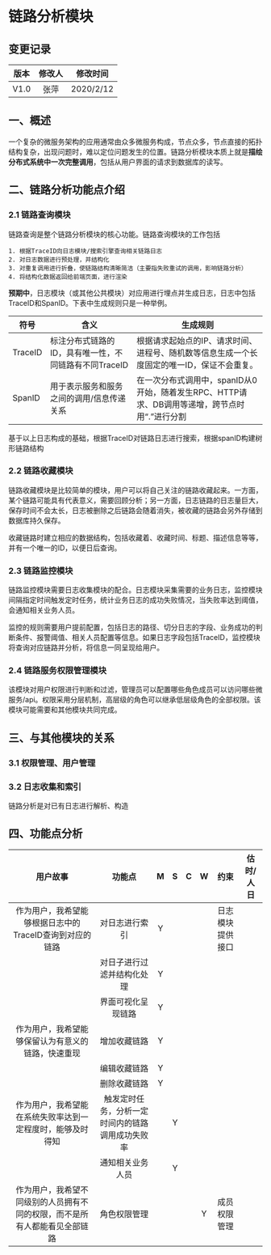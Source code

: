 # 链路分析模块

## 变更记录

| 版本 | 修改人 | 修改时间  |
| :--: | :----: | :-------: |
| V1.0 |  张萍  | 2020/2/12 |

## 一、概述

​	一个复杂的微服务架构的应用通常由众多微服务构成，节点众多，节点直接的拓扑结构复杂，出现问题时，难以定位问题发生的位置。链路分析模块本质上就是**描绘分布式系统中一次完整调用**，包括从用户界面的请求到数据库的读写。

## 二、链路分析功能点介绍

### 2.1 链路查询模块

链路查询是整个链路分析模块的核心功能。链路查询模块的工作包括

	1. 根据TraceID向日志模块/搜索引擎查询相关链路日志
	2. 对日志数据进行预处理，并结构化
	3. 对重复调用进行折叠，使链路结构清晰简洁（主要指失败重试的调用，影响链路分析）
	4. 将结构化数据返回给前端页面，进行渲染

**预期中**，日志模块（或其他公共模块）对应用进行埋点并生成日志，日志中包括TraceID和SpanID。下表中生成规则只是一种举例。

| 符号    | 含义                                                  | 生成规则                                                     |
| ------- | ----------------------------------------------------- | ------------------------------------------------------------ |
| TraceID | 标注分布式链路的ID，具有唯一性，不同链路有不同TraceID | 根据请求起始点的IP、请求时间、进程号、随机数等信息生成一个长度固定的唯一ID，保证不会重复。 |
| SpanID  | 用于表示服务和服务之间的调用/信息传递关系             | 在一次分布式调用中，spanID从0开始，随着发生RPC、HTTP请求、DB调用等递增，跨节点时用“.”进行分割 |

基于以上日志构成的基础，根据TraceID对链路日志进行搜索，根据spanID构建树形链路结构

### 2.2 链路收藏模块

链路收藏模块是比较简单的模块，用户可以将自己关注的链路收藏起来。一方面，某个链路可能具有代表意义，需要回顾分析；另一方面，日志链路的日志量巨大，保存时间不会太长，日志被删除之后链路会随着消失，被收藏的链路会另外存储到数据库持久保存。

收藏链路时建立相应的数据结构，包括收藏着、收藏时间、标题、描述信息等等，并有一个唯一的ID，以便日后查询。

### 2.3 链路监控模块 

链路监控模块需要日志收集模块的配合。日志模块采集需要的业务日志，监控模块间隔指定时间触发定时任务，统计业务日志的成功失败情况，当失败率达到阈值，会通知相关业务人员。

监控的规则需要用户提前配置，包括日志的路径、切分日志的字段、业务成功的判断条件、报警阈值、相关人员配置等信息。如果日志字段包括TraceID，监控模块将查询对应链路并分析，将信息一同呈现给用户。

### 2.4 链路服务权限管理模块

该模块对用户权限进行判断和过滤，管理员可以配置哪些角色成员可以访问哪些微服务/api。权限采用分层机制，高层级的角色可以继承低层级角色的全部权限。该模块可能需要和其他模块共同完成。

## 三、与其他模块的关系

### 3.1 权限管理、用户管理

### 3.2 日志收集和索引

链路分析是对已有日志进行解析、构造

## 四、功能点分析

|                           用户故事                           |                      功能点                      |  M   |  S   |  C   |  W   |       约束       | 估时/人日 |
| :----------------------------------------------------------: | :----------------------------------------------: | :--: | :--: | :--: | :--: | :--------------: | :-------: |
|   作为用户，我希望能够根据日志中的TraceID查询到对应的链路    |                  对日志进行索引                  |  Y   |      |      |      | 日志模块提供接口 |           |
|                                                              |            对日子进行过滤并结构化处理            |  Y   |      |      |      |                  |           |
|                                                              |                界面可视化呈现链路                |  Y   |      |      |      |                  |           |
|      作为用户，我希望能够保留认为有意义的链路，快速重现      |                   增加收藏链路                   |  Y   |      |      |      |                  |           |
|                                                              |                   编辑收藏链路                   |  Y   |      |      |      |                  |           |
|                                                              |                   删除收藏链路                   |  Y   |      |      |      |                  |           |
|  作为用户，我希望能在系统失败率达到一定程度时，能够及时得知  | 触发定时任务，分析一定时间内的链路调用成功失败率 |      |  Y   |      |      |                  |           |
|                                                              |                 通知相关业务人员                 |      |  Y   |      |      |                  |           |
| 作为用户，我希望不同级别的人员拥有不同的权限，而不是所有人都能看见全部链路 |                   角色权限管理                   |      |      |      |  Y   |   成员权限管理   |           |

